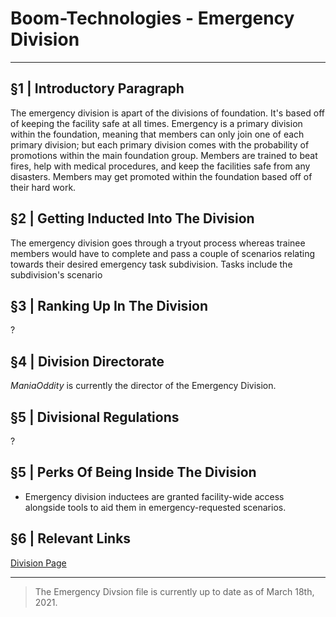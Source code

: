 # Boom-Technologies - Emergency Division

----------------------------------------------------------

## §1 | Introductory Paragraph
The emergency division is apart of the divisions of foundation. It's based off of keeping the facility safe at all times. Emergency is a primary division within the foundation, meaning that members can only join one of each primary division; but each primary division comes with the probability of promotions within the main foundation group. Members are trained to beat fires, help with medical procedures, and keep the facilities safe from any disasters. Members may get promoted within the foundation based off of their hard work.
## §2 | Getting Inducted Into The Division
The emergency division goes through a tryout process whereas trainee members would have to complete and pass a couple of scenarios relating towards their desired emergency task subdivision. Tasks include the subdivision's scenario 
## §3 | Ranking Up In The Division
?
## §4 | Division Directorate
*ManiaOddity* is currently the director of the Emergency Division.
## §5 | Divisional Regulations
?
## §5 | Perks Of Being Inside The Division
- Emergency division inductees are granted facility-wide access alongside tools to aid them in emergency-requested scenarios.
## §6 | Relevant Links
[Division Page](https://www.roblox.com/groups/4717972/BT-Emergency-Division#!/about)

----------------------------------------------------------

> The Emergency Divsion file is currently up to date as of March 18th, 2021.
